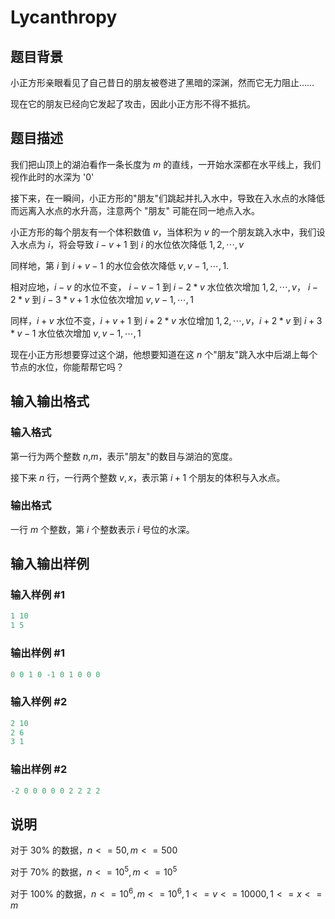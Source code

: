 # Lycanthropy

## 题目背景

小正方形亲眼看见了自己昔日的朋友被卷进了黑暗的深渊，然而它无力阻止……

现在它的朋友已经向它发起了攻击，因此小正方形不得不抵抗。

## 题目描述

我们把山顶上的湖泊看作一条长度为 $m$ 的直线，一开始水深都在水平线上，我们视作此时的水深为 '0'

接下来，在一瞬间，小正方形的"朋友"们跳起并扎入水中，导致在入水点的水降低而远离入水点的水升高，注意两个 "朋友" 可能在同一地点入水。

小正方形的每个朋友有一个体积数值 $v$，当体积为 $v$ 的一个朋友跳入水中，我们设入水点为 $i$，将会导致 $i - v + 1$ 到 $i$ 的水位依次降低 $1,2,\cdots,v$

同样地，第 $i$ 到 $i + v - 1$ 的水位会依次降低 $v,v - 1,\cdots,1$.

相对应地，$i - v$ 的水位不变， $i - v - 1$ 到 $i - 2 * v$ 水位依次增加 $1,2,\cdots,v$， $i - 2 * v$ 到 $i - 3 * v + 1$ 水位依次增加 $v,v - 1,\cdots,1$

同样，$i + v$ 水位不变，$i + v + 1$ 到 $i + 2 * v$ 水位增加 $1,2,\cdots,v$，$i + 2 * v$ 到 $i + 3 * v - 1$ 水位依次增加 $v,v - 1,\cdots,1$

现在小正方形想要穿过这个湖，他想要知道在这 $n$ 个"朋友"跳入水中后湖上每个节点的水位，你能帮帮它吗？

## 输入输出格式

### 输入格式

第一行为两个整数 $n$,$m$，表示"朋友"的数目与湖泊的宽度。

接下来 $n$ 行，一行两个整数 $v,x$，表示第 $i + 1$ 个朋友的体积与入水点。

### 输出格式

一行 $m$ 个整数，第 $i$ 个整数表示 $i$ 号位的水深。

## 输入输出样例

### 输入样例 #1

```cpp
1 10
1 5
```


### 输出样例 #1

```cpp
0 0 1 0 -1 0 1 0 0 0 
```


### 输入样例 #2

```cpp
2 10
2 6
3 1
```


### 输出样例 #2

```cpp
-2 0 0 0 0 0 2 2 2 2
```


## 说明

对于 $30\%$ 的数据，$n <= 50,m <= 500$

对于 $70\%$ 的数据，$n <= 10^5,m <= 10^5$

对于 $100\%$ 的数据，$n <= 10^6,m <= 10^6,1 <= v <= 10000,1 <= x <= m$

